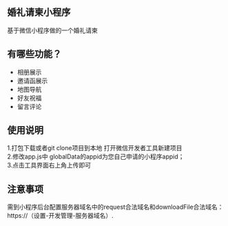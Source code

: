 
## 婚礼请柬小程序
基于微信小程序做的一个婚礼请柬

## 有哪些功能？

* 相册展示
* 邀请函展示
* 地图导航
* 好友祝福
* 留言评论


## 使用说明

1.打包下载或者git clone项目到本地 打开微信开发者工具新建项目<br/>
2.修改app.js中 globalData的appid为您自己申请的小程序appid；<br/>
3.点击工具界面右上角上传即可

## 注意事项

需到小程序后台配置服务器域名中的request合法域名和downloadFile合法域名：https://（设置-开发管理-服务器域名）.
